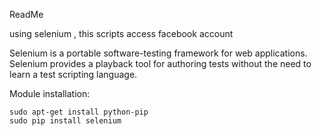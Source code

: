 ReadMe

using selenium , this scripts access facebook account

Selenium is a portable software-testing framework for web applications. Selenium provides a playback tool for authoring tests without the need to learn a test scripting language.

Module installation:

    sudo apt-get install python-pip
    sudo pip install selenium
    
    
